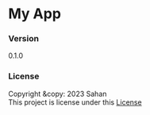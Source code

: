 # My App

### Version
0.1.0

### License
Copyright &copy: 2023 Sahan <br>
This project is license under this [License](License.txt)